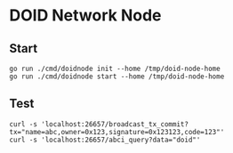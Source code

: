 # DOID Network Node

## Start

```
go run ./cmd/doidnode init --home /tmp/doid-node-home
go run ./cmd/doidnode start --home /tmp/doid-node-home
```

## Test

```
curl -s 'localhost:26657/broadcast_tx_commit?tx="name=abc,owner=0x123,signature=0x123123,code=123"'
curl -s 'localhost:26657/abci_query?data="doid"'
```
